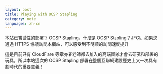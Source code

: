 ```yaml
---
layout: post
title: Playing with OCSP Stapling
category: note
languages: zh-cn
---
```


本站已嘗試性的部署了 OCSP Stapling，什麼是 OCSP Stapling？JFGI。如果您通過 HTTPS 協議訪問本網站，可以感受到不明顯的訪問速度提升

這是目前只有 CloudFlare 等章亦春老師都去加入的高端團隊才會去研究和部署的玩具，所以本站這次的 OCSP Stapling 部署在整個互聯網建設歷史上又一次具有劃時代的重要意義！
